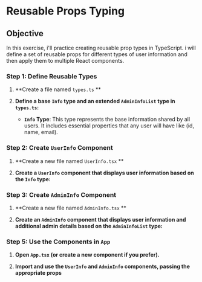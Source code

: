 # Reusable Props Typing

## Objective

In this exercise, i'll practice creating reusable prop types in TypeScript. i will define a set of reusable props for different types of user information and then apply them to multiple React components.

### Step 1: Define Reusable Types

1. **Create a file named `types.ts` **

2. **Define a base `Info` type and an extended `AdminInfoList` type in `types.ts`:**

   - **`Info` Type**: This type represents the base information shared by all users. It includes essential properties that any user will have like (id, name, email).

### Step 2: Create `UserInfo` Component

1. **Create a new file named `UserInfo.tsx` **

2. **Create a `UserInfo` component that displays user information based on the `Info` type:**

### Step 3: Create `AdminInfo` Component

1. **Create a new file named `AdminInfo.tsx` **

2. **Create an `AdminInfo` component that displays user information and additional admin details based on the `AdminInfoList` type:**

### Step 5: Use the Components in `App`

1. **Open `App.tsx` (or create a new component if you prefer).**

2. **Import and use the `UserInfo` and `AdminInfo` components, passing the appropriate props**